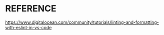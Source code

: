 # REFERENCE
https://www.digitalocean.com/community/tutorials/linting-and-formatting-with-eslint-in-vs-code
